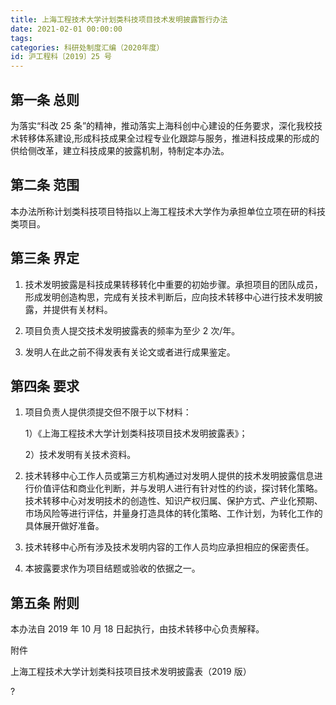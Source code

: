 ```yaml
---
title: 上海工程技术大学计划类科技项目技术发明披露暂行办法
date: 2021-02-01 00:00:00
tags: 
categories: 科研处制度汇编（2020年度）
id: 沪工程科〔2019〕25 号
---
```


## 第一条 总则

为落实“科改 25 条”的精神，推动落实上海科创中心建设的任务要求，深化我校技术转移体系建设,形成科技成果全过程专业化跟踪与服务，推进科技成果的形成的供给侧改革，建立科技成果的披露机制，特制定本办法。

## 第二条 范围

本办法所称计划类科技项目特指以上海工程技术大学作为承担单位立项在研的科技类项目。

## 第三条 界定

1. 技术发明披露是科技成果转移转化中重要的初始步骤。承担项目的团队成员，形成发明创造构思，完成有关技术判断后，应向技术转移中心进行技术发明披露，并提供有关材料。

2. 项目负责人提交技术发明披露表的频率为至少 2 次/年。

3. 发明人在此之前不得发表有关论文或者进行成果鉴定。

## 第四条 要求

1. 项目负责人提供须提交但不限于以下材料：

   1）《上海工程技术大学计划类科技项目技术发明披露表》；

   2）技术发明有关技术资料。

2. 技术转移中心工作人员或第三方机构通过对发明人提供的技术发明披露信息进行价值评估和商业化判断，并与发明人进行有针对性的约谈，探讨转化策略。技术转移中心对发明技术的创造性、知识产权归属、保护方式、产业化预期、市场风险等进行评估，并量身打造具体的转化策略、工作计划，为转化工作的具体展开做好准备。

3. 技术转移中心所有涉及技术发明内容的工作人员均应承担相应的保密责任。

4. 本披露要求作为项目结题或验收的依据之一。

## 第五条 附则

本办法自 2019 年 10 月 18 日起执行，由技术转移中心负责解释。

附件

上海工程技术大学计划类科技项目技术发明披露表（2019 版）

?
